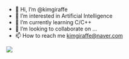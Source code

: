 - 👋 Hi, I’m @kimgiraffe
- 👀 I’m interested in Artificial Intelligence
- 🌱 I’m currently learning C/C++
- 💞️ I’m looking to collaborate on ...
- 📫 How to reach me kimgiraffe@naver.com

<!---
kimgiraffe/kimgiraffe is a ✨ special ✨ repository because its `README.md` (this file) appears on your GitHub profile.
You can click the Preview link to take a look at your changes.
--->
<img src="https://img.shields.io/badge/kimgiraffe-green?style=flat&logo=Sass&logoColor=CC6699"/>
